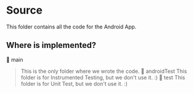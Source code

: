 # Source

This folder contains all the code for the Android App.

## Where is implemented?
📁 main
> This is the only folder where we wrote the code.
📁 androidTest
> This folder is for Instrumented Testing, but we don't use it. :)
📁 test
> This folder is for Unit Test, but we don't use it. :)